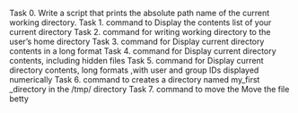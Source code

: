Task 0. Write a script that prints the absolute path name of the current working directory.
Task 1. command to Display the contents list of your current directory
Task 2. command for writing working directory to the user’s home directory
Task 3. command for Display current directory contents in a long format
Task 4. command for Display current directory contents, including hidden files
Task 5. command for Display current directory contents, long formats ,with user and group IDs displayed numerically
Task 6. command to creates a directory named my_first _directory in the /tmp/ directory
Task 7. command to move the Move the file betty

